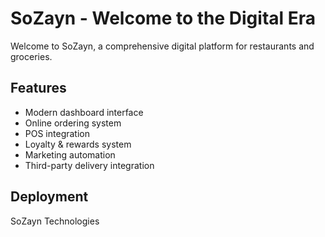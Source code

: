 # SoZayn - Welcome to the Digital Era
Welcome to SoZayn, a comprehensive digital platform for restaurants and groceries. 

## Features
- Modern dashboard interface
- Online ordering system
- POS integration
- Loyalty & rewards system
- Marketing automation
- Third-party delivery integration

## Deployment
SoZayn Technologies
